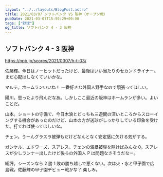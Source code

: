```yaml
---
layout: "../../layouts/BlogPost.astro"
title: 2021/03/07 ソフトバンク VS 阪神（オープン戦）
pubDate: 2021-03-07T15:59:29+09:00
tags: ["野球"]
og_title: ソフトバンク 4 - 3 阪神
---
```


## ソフトバンク 4 - 3 阪神

https://npb.jp/scores/2021/0307/h-t-03/

佐藤輝。今日はノーヒットだったけど、最後はいい当たりのセカンドライナー。まだ心配はしなくていいかな。

マルテ。ホームランいいね！ 一番好きな外国人野手なので頑張ってほしい。

陽川。思ったより飛んだなあ。しかしここ最近の阪神はホームランが多い。よいことだ。

山本。ショートの守備で、今日木浪とどっちも三遊間の深いところからスローイングする機会があったのだけど、山本の方が送球がしっかりしている印象を受けた。打てれば使ってほしいな。

チェン。うーんグラスラ被弾もだけどなんとなく安定感に欠ける気がする。

ガンケル、エドワーズ、スアレス。チェンの満塁被弾を除けばみんな 0。スアレスが少しランナー出したけど後ろの外国人 P は問題なさそうだなー。

総評。シーズンなら 2 勝 1 敗の勝ち越しで悪くない。次は火・水と甲子園で広島戦。佐藤輝の甲子園デビュー戦かな？ 楽しみ。
